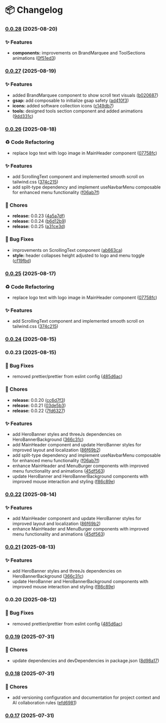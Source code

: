 # 📦 Changelog
### [0.0.28](https://github.com/c5vargas/c5vargas_portfolio/compare/v0.0.27...v0.0.28) (2025-08-20)


### ✨ Features

* **components:** improvements on BrandMarquee and ToolSections animations ([0f51ed3](https://github.com/c5vargas/c5vargas_portfolio/commit/0f51ed330240582f86a1dbdee0620da2c318d235))

### [0.0.27](https://github.com/c5vargas/c5vargas_portfolio/compare/v0.0.26...v0.0.27) (2025-08-19)


### ✨ Features

* added BrandMarquee component to show scroll text visuals ([b020687](https://github.com/c5vargas/c5vargas_portfolio/commit/b02068760415af5d27fe35e93dedecf56063e8fc))
* **gsap:** add composable to initialize gsap safety ([ad410f3](https://github.com/c5vargas/c5vargas_portfolio/commit/ad410f3cc3e452bef3fccd529cd34dd1abb73b77))
* **icons:** added software collection icons ([c149db7](https://github.com/c5vargas/c5vargas_portfolio/commit/c149db7a9abc7a31a0756daab2b783da0574f94e))
* **tools:** designed tools section component and added animations ([9dd331c](https://github.com/c5vargas/c5vargas_portfolio/commit/9dd331c9ad7f5c4b00c35be579421c17cf60d9ca))

### [0.0.26](https://github.com/c5vargas/c5vargas_portfolio/compare/v0.0.22...v0.0.26) (2025-08-18)


### ♻️ Code Refactoring

* replace logo text with logo image in MainHeader component ([07758fc](https://github.com/c5vargas/c5vargas_portfolio/commit/07758fc83e379316707191e031d25c9e30fc55e8))


### ✨ Features

* add ScrollingText component and implemented smooth scroll on tailwind.css ([374c215](https://github.com/c5vargas/c5vargas_portfolio/commit/374c215c984795d832506503e807e077b2a3c97e))
* add split-type dependency and implement useNavbarMenu composable for enhanced menu functionality ([f06ab7f](https://github.com/c5vargas/c5vargas_portfolio/commit/f06ab7fa916d6c6903147670c84309468e7762d9))


### 🔧 Chores

* **release:** 0.0.23 ([4a5a7df](https://github.com/c5vargas/c5vargas_portfolio/commit/4a5a7df1f1fe377744cb81362067eaba4df2edfe))
* **release:** 0.0.24 ([b6d12b9](https://github.com/c5vargas/c5vargas_portfolio/commit/b6d12b9e6f629e2af3a2136921d05367e2926165))
* **release:** 0.0.25 ([a31ce3d](https://github.com/c5vargas/c5vargas_portfolio/commit/a31ce3d3eae64cf1e22e8e1db352f18cae653bb0))


### 🐛 Bug Fixes

* improvements on ScrollingText component ([ab663ca](https://github.com/c5vargas/c5vargas_portfolio/commit/ab663ca43f04e1e45d6b4aaffb150be511eb6e6a))
* **style:** header collapses height adjusted to logo and menu toggle ([cf19fbd](https://github.com/c5vargas/c5vargas_portfolio/commit/cf19fbdf00df45b6d953f1e66a1f6d990d13d822))

### [0.0.25](https://github.com/c5vargas/c5vargas_portfolio/compare/v0.0.24...v0.0.25) (2025-08-17)


### ♻️ Code Refactoring

* replace logo text with logo image in MainHeader component ([07758fc](https://github.com/c5vargas/c5vargas_portfolio/commit/07758fc83e379316707191e031d25c9e30fc55e8))


### ✨ Features

* add ScrollingText component and implemented smooth scroll on tailwind.css ([374c215](https://github.com/c5vargas/c5vargas_portfolio/commit/374c215c984795d832506503e807e077b2a3c97e))

### [0.0.24](https://github.com/c5vargas/c5vargas_portfolio/compare/v0.0.23...v0.0.24) (2025-08-15)

### 0.0.23 (2025-08-15)


### 🐛 Bug Fixes

* removed prettier/prettier from eslint config ([485d6ac](https://github.com/c5vargas/c5vargas_portfolio/commit/485d6acba1f26bc5d1dabe90f88a97063afd5010))


### 🔧 Chores

* **release:** 0.0.20 ([cc6d7f3](https://github.com/c5vargas/c5vargas_portfolio/commit/cc6d7f3306995de393c3cd425f04af4379471ad3))
* **release:** 0.0.21 ([03de5b3](https://github.com/c5vargas/c5vargas_portfolio/commit/03de5b340484794f61ffd81354c023dddb59021d))
* **release:** 0.0.22 ([7fd6327](https://github.com/c5vargas/c5vargas_portfolio/commit/7fd6327eba8535b921d26b0cc8029f4105784caf))


### ✨ Features

* add HeroBanner styles and threeJs dependencies on HeroBannerBackground ([366c31c](https://github.com/c5vargas/c5vargas_portfolio/commit/366c31ce1fcd77477b4fe9dba00c556d322ec047))
* add MainHeader component and update HeroBanner styles for improved layout and localization ([86f69b2](https://github.com/c5vargas/c5vargas_portfolio/commit/86f69b2cca8e578e116ed4df55d3ce0416dc1fae))
* add split-type dependency and implement useNavbarMenu composable for enhanced menu functionality ([f06ab7f](https://github.com/c5vargas/c5vargas_portfolio/commit/f06ab7fa916d6c6903147670c84309468e7762d9))
* enhance MainHeader and MenuBurger components with improved menu functionality and animations ([45df563](https://github.com/c5vargas/c5vargas_portfolio/commit/45df5633bc7fb5bfba451b5d65130492447156c0))
* update HeroBanner and HeroBannerBackground components with improved mouse interaction and styling ([f86c89e](https://github.com/c5vargas/c5vargas_portfolio/commit/f86c89e1d79f5416295e288f9a358938824ab4ea))

### [0.0.22](https://github.com/c5vargas/c5vargas_portfolio/compare/v0.0.21...v0.0.22) (2025-08-14)


### ✨ Features

* add MainHeader component and update HeroBanner styles for improved layout and localization ([86f69b2](https://github.com/c5vargas/c5vargas_portfolio/commit/86f69b2cca8e578e116ed4df55d3ce0416dc1fae))
* enhance MainHeader and MenuBurger components with improved menu functionality and animations ([45df563](https://github.com/c5vargas/c5vargas_portfolio/commit/45df5633bc7fb5bfba451b5d65130492447156c0))

### [0.0.21](https://github.com/c5vargas/c5vargas_portfolio/compare/v0.0.20...v0.0.21) (2025-08-13)


### ✨ Features

* add HeroBanner styles and threeJs dependencies on HeroBannerBackground ([366c31c](https://github.com/c5vargas/c5vargas_portfolio/commit/366c31ce1fcd77477b4fe9dba00c556d322ec047))
* update HeroBanner and HeroBannerBackground components with improved mouse interaction and styling ([f86c89e](https://github.com/c5vargas/c5vargas_portfolio/commit/f86c89e1d79f5416295e288f9a358938824ab4ea))

### 0.0.20 (2025-08-12)

### 🐛 Bug Fixes

- removed prettier/prettier from eslint config ([485d6ac](https://github.com/c5vargas/c5vargas_portfolio/commit/485d6acba1f26bc5d1dabe90f88a97063afd5010))

### [0.0.19](https://github.com/c5vargas/vue3-scalable-kit/compare/v0.0.18...v0.0.19) (2025-07-31)

### 🔧 Chores

- update dependencies and devDependencies in package.json ([8d98a17](https://github.com/c5vargas/vue3-scalable-kit/commit/8d98a1799b2de7c395c99920e4596f16fd5bbca2))

### [0.0.18](https://github.com/c5vargas/vue3-scalable-kit/compare/v0.0.17...v0.0.18) (2025-07-31)

### 🔧 Chores

- add versioning configuration and documentation for project context and AI collaboration rules ([efd6981](https://github.com/c5vargas/vue3-scalable-kit/commit/efd698108a6fd7e57a6184b5939472664ed88ab0))

### [0.0.17](https://github.com/c5vargas/vue3-scalable-kit/compare/v0.0.16...v0.0.17) (2025-07-31)
